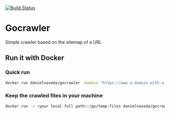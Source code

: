 [![Build Status](https://travis-ci.com/danielnaveda/gocrawler.svg?branch=add-tests)](https://travis-ci.com/danielnaveda/gocrawler)

# Gocrawler

Simple crawler based on the sitemap of a URL

## Run it with Docker

### Quick run
```bash
docker run danielnaveda/gocrawler -domain "https://www.a-domain-with-a-standard-sitemap.com"
```

### Keep the crawled files in your machine
```bash
docker run -v <your local full path>:/go/temp-files danielnaveda/gocrawler -domain "https://www.a-domain-with-a-standard-sitemap.com"
```
